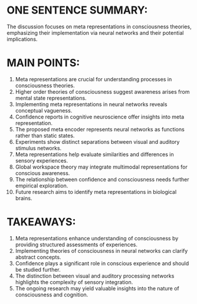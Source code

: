 # ONE SENTENCE SUMMARY:
The discussion focuses on meta representations in consciousness theories, emphasizing their implementation via neural networks and their potential implications.

# MAIN POINTS:
1. Meta representations are crucial for understanding processes in consciousness theories.
2. Higher order theories of consciousness suggest awareness arises from mental state representations.
3. Implementing meta representations in neural networks reveals conceptual vagueness.
4. Confidence reports in cognitive neuroscience offer insights into meta representation.
5. The proposed meta encoder represents neural networks as functions rather than static states.
6. Experiments show distinct separations between visual and auditory stimulus networks.
7. Meta representations help evaluate similarities and differences in sensory experiences.
8. Global workspace theory may integrate multimodal representations for conscious awareness.
9. The relationship between confidence and consciousness needs further empirical exploration.
10. Future research aims to identify meta representations in biological brains.

# TAKEAWAYS:
1. Meta representations enhance understanding of consciousness by providing structured assessments of experiences.
2. Implementing theories of consciousness in neural networks can clarify abstract concepts.
3. Confidence plays a significant role in conscious experience and should be studied further.
4. The distinction between visual and auditory processing networks highlights the complexity of sensory integration.
5. The ongoing research may yield valuable insights into the nature of consciousness and cognition.
